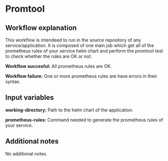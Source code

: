 # Promtool

## Workflow explanation

This workflow is intendeed to run in the source repository of any service/application.
It is composed of one main job which get all of the prometheus rules of your service helm chart
and perform the promtool test to check whether the rules are OK or not.

**Workflow succesful:** All prometheus rules are OK.

**Workflow failure:** One or more prometheus rules are have errors in their syntax.

## Input variables

**working-directory:** Path to the helm chart of the application.

**prometheus-rules:** Command needed to generate the prometheus rules of your service.

## Additional notes

No additional notes.
